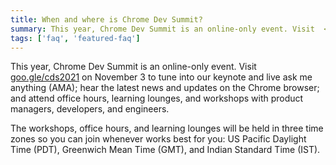 ```yaml
---
title: When and where is Chrome Dev Summit?
summary: This year, Chrome Dev Summit is an online-only event. Visit  <a href="/devsummit/">goo.gle/cds2021</a> on November 3 to tune into our keynote and live ask me anything (AMA); hear the latest news and updates on the Chrome browser; and
tags: ['faq', 'featured-faq']
---
```


This year, Chrome Dev Summit is an online-only event. Visit [goo.gle/cds2021](/devsummit/) on November 3 to tune into our keynote and live ask me anything (AMA); hear the latest news and updates on the Chrome browser; and attend office hours, learning lounges, and workshops with product managers, developers, and engineers.

The workshops, office hours, and learning lounges will be held in three time zones so you can join whenever works best for you: US Pacific Daylight Time (PDT), Greenwich Mean Time (GMT), and Indian Standard Time (IST).
